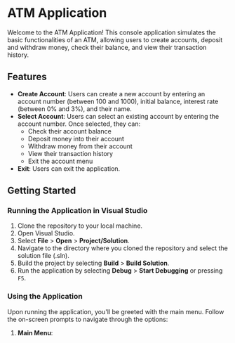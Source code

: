 # ATM Application

Welcome to the ATM Application! This console application simulates the basic functionalities of an ATM, allowing users to create accounts, deposit and withdraw money, check their balance, and view their transaction history.

## Features

- **Create Account**: Users can create a new account by entering an account number (between 100 and 1000), initial balance, interest rate (between 0% and 3%), and their name.
- **Select Account**: Users can select an existing account by entering the account number. Once selected, they can:
  - Check their account balance
  - Deposit money into their account
  - Withdraw money from their account
  - View their transaction history
  - Exit the account menu
- **Exit**: Users can exit the application.

## Getting Started


### Running the Application in Visual Studio

1. Clone the repository to your local machine.
2. Open Visual Studio.
3. Select **File** > **Open** > **Project/Solution**.
4. Navigate to the directory where you cloned the repository and select the solution file (.sln).
5. Build the project by selecting **Build** > **Build Solution**.
6. Run the application by selecting **Debug** > **Start Debugging** or pressing `F5`.

### Using the Application

Upon running the application, you'll be greeted with the main menu. Follow the on-screen prompts to navigate through the options:

1. **Main Menu**:
